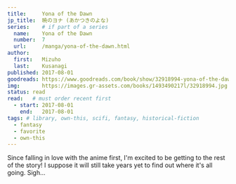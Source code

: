 ```yaml
---
title:     Yona of the Dawn
jp_title:  暁のヨナ (あかつきのよな)
series:    # if part of a series
  name:    Yona of the Dawn
  number:  7
  url:     /manga/yona-of-the-dawn.html
author: 
  first:   Mizuho 
  last:    Kusanagi
published: 2017-08-01 
goodreads: https://www.goodreads.com/book/show/32918994-yona-of-the-dawn-vol-7
img:       https://images.gr-assets.com/books/1493490217l/32918994.jpg
status: read
read:   # must order recent first
  - start: 2017-08-01  
    end:   2017-08-01 
tags: # library, own-this, scifi, fantasy, historical-fiction
  - fantasy
  - favorite
  - own-this
---
```


Since falling in love with the anime first, I'm excited to be getting to the rest of the story! I suppose it will still take years yet to find out where it's all going. Sigh...
